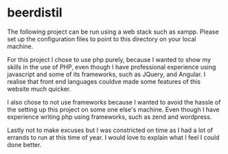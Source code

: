 # beerdistil

The following project can be run using a web stack such as xampp. Please set up the configuration files to point to this directory on your local machine.

For this project I chose to use php purely, because I wanted to show my skills in the use of PHP, even though I have professional experience using javascript and some of its frameworks, such as JQuery, and Angular. I realise that front end languages couldve made some features of this website much quicker.

I also chose to not use frameworks because I wanted to avoid the hassle of the setting up this project on some one else's machine. Even though I have experience writing php using frameworks, such as zend and wordpress.

Lastly not to make excuses but I was constricted on time as I had a lot of errands to run at this time of year. I would love to explain what I feel I could done better.
